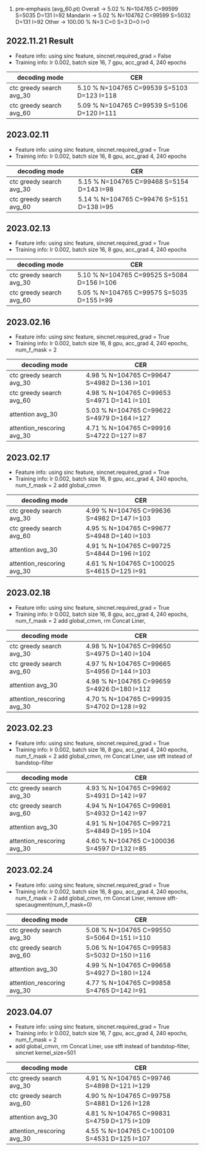 1. pre-emphasis (avg_60.pt)
Overall -> 5.02 % N=104765 C=99599 S=5035 D=131 I=92
Mandarin -> 5.02 % N=104762 C=99599 S=5032 D=131 I=92
Other -> 100.00 % N=3 C=0 S=3 D=0 I=0

## 2022.11.21 Result

* Feature info: using sinc feature, sincnet.required_grad = False
* Training info: lr 0.002, batch size 16, 7 gpu, acc_grad 4, 240 epochs

| decoding mode             | CER   |
|---------------------------|-------|
| ctc greedy search avg_30  | 5.10 % N=104765 C=99539 S=5103 D=123 I=118  |
| ctc greedy search avg_60  | 5.09 % N=104765 C=99539 S=5106 D=120 I=111  |

## 2023.02.11

* Feature info: using sinc feature, sincnet.required_grad = True
* Training info: lr 0.002, batch size 16, 8 gpu, acc_grad 4, 240 epochs

| decoding mode             | CER   |
|---------------------------|-------|
| ctc greedy search avg_30  | 5.15 % N=104765 C=99468 S=5154 D=143 I=98  |
| ctc greedy search avg_60  | 5.14 % N=104765 C=99476 S=5151 D=138 I=95  |

## 2023.02.13

* Feature info: using sinc feature, sincnet.required_grad = True
* Training info: lr 0.002, batch size 16, 8 gpu, acc_grad 4, 240 epochs

| decoding mode             | CER   |
|---------------------------|-------|
| ctc greedy search avg_30  | 5.10 % N=104765 C=99525 S=5084 D=156 I=106 |
| ctc greedy search avg_60  | 5.05 % N=104765 C=99575 S=5035 D=155 I=99  |


## 2023.02.16
* Feature info: using sinc feature, sincnet.required_grad = True
* Training info: lr 0.002, batch size 16, 8 gpu, acc_grad 4, 240 epochs, num_f_mask = 2

| decoding mode             | CER   |
|---------------------------|-------|
| ctc greedy search   avg_30  | 4.98 % N=104765 C=99647 S=4982 D=136 I=101 |
| ctc greedy search   avg_60  | 4.98 % N=104765 C=99653 S=4971 D=141 I=101 |
| attention           avg_30  | 5.03 % N=104765 C=99622 S=4979 D=164 I=127 |
| attention_rescoring avg_30  | 4.71 % N=104765 C=99916 S=4722 D=127 I=87  |


## 2023.02.17
* Feature info: using sinc feature, sincnet.required_grad = True
* Training info: lr 0.002, batch size 16, 8 gpu, acc_grad 4, 240 epochs, num_f_mask = 2
  add global_cmvn

| decoding mode               |         CER                                |
|-----------------------------|--------------------------------------------|
| ctc greedy search   avg_30  | 4.99 % N=104765 C=99636 S=4982 D=147 I=103 |
| ctc greedy search   avg_60  | 4.95 % N=104765 C=99677 S=4948 D=140 I=103 |
| attention           avg_30  | 4.91 % N=104765 C=99725 S=4844 D=196 I=102 |
| attention_rescoring avg_30  | 4.61 % N=104765 C=100025 S=4615 D=125 I=91 |


## 2023.02.18
* Feature info: using sinc feature, sincnet.required_grad = True
* Training info: lr 0.002, batch size 16, 8 gpu, acc_grad 4, 240 epochs, num_f_mask = 2
  add global_cmvn,  rm Concat Liner,

| decoding mode               |         CER                                |
|-----------------------------|--------------------------------------------|
| ctc greedy search   avg_30  | 4.98 % N=104765 C=99650 S=4975 D=140 I=104 |
| ctc greedy search   avg_60  | 4.97 % N=104765 C=99665 S=4956 D=144 I=103 |
| attention           avg_30  | 4.98 % N=104765 C=99659 S=4926 D=180 I=112 |
| attention_rescoring avg_30  | 4.70 % N=104765 C=99935 S=4702 D=128 I=92  |


## 2023.02.23
* Feature info: using sinc feature, sincnet.required_grad = True
* Training info: lr 0.002, batch size 16, 8 gpu, acc_grad 4, 240 epochs, num_f_mask = 2
  add global_cmvn,  rm Concat Liner, use stft instead of bandstop-filter

| decoding mode               |         CER                                |
|-----------------------------|--------------------------------------------|
| ctc greedy search   avg_30  | 4.93 % N=104765 C=99692 S=4931 D=142 I=97  |
| ctc greedy search   avg_60  | 4.94 % N=104765 C=99691 S=4932 D=142 I=97  |
| attention           avg_30  | 4.91 % N=104765 C=99721 S=4849 D=195 I=104 |
| attention_rescoring avg_30  | 4.60 % N=104765 C=100036 S=4597 D=132 I=85 |

## 2023.02.24
* Feature info: using sinc feature, sincnet.required_grad = True
* Training info: lr 0.002, batch size 16, 8 gpu, acc_grad 4, 240 epochs, num_f_mask = 2
  add global_cmvn,  rm Concat Liner,  remove stft-specaugment(num_f_mask=0)

| decoding mode               |         CER                                |
|-----------------------------|--------------------------------------------|
| ctc greedy search   avg_30  | 5.08 % N=104765 C=99550 S=5064 D=151 I=110 |
| ctc greedy search   avg_60  | 5.06 % N=104765 C=99583 S=5032 D=150 I=116 |
| attention           avg_30  | 4.99 % N=104765 C=99658 S=4927 D=180 I=124 |
| attention_rescoring avg_30  | 4.77 % N=104765 C=99858 S=4765 D=142 I=91  |

## 2023.04.07
* Feature info: using sinc feature, sincnet.required_grad = True
* Training info: lr 0.002, batch size 16, 7 gpu, acc_grad 4, 240 epochs, num_f_mask = 2
* add global_cmvn,  rm Concat Liner, use stft instead of bandstop-filter, sincnet kernel_size=501

| decoding mode               |         CER                                |
|-----------------------------|--------------------------------------------|
| ctc greedy search   avg_30  | 4.91 % N=104765 C=99746 S=4898 D=121 I=129 |
| ctc greedy search   avg_60  | 4.90 % N=104765 C=99758 S=4881 D=126 I=128 |
| attention           avg_30  | 4.81 % N=104765 C=99831 S=4759 D=175 I=109 |
| attention_rescoring avg_30  | 4.55 % N=104765 C=100109 S=4531 D=125 I=107|